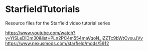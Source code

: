 # StarfieldTutorials
Resource files for the Starfield video tutorial series

https://www.youtube.com/watch?v=YISLeDlDm30&list=PLn2PC4m554maVqoN_jZZTc9bWtCvxuJVv
https://www.nexusmods.com/starfield/mods/5912
